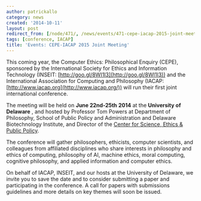 ```yaml
---
author: patrickallo
category: news
created: '2014-10-11'
layout: post
redirect_from: [/node/471/, /news/events/471-cepe-iacap-2015-joint-meeting/]
tags: [conference, IACAP]
title: 'Events: CEPE-IACAP 2015 Joint Meeting'
---
```

This coming year, the Computer Ethics: Philosophical Enquiry (CEPE), sponsored
by the International Society for Ethics and Information Technology (INSEIT:
[http://goo.gl/8WI1I3](http://goo.gl/8WI1I3)) and the International
Association for Computing and Philosophy (IACAP:
[http://www.iacap.org](http://www.iacap.org/)) will run their first joint
international conference.

The meeting will be held on **June 22nd-25th** **2014** at the **University of
Delaware** , and hosted by Professor Tom Powers at Department of Philosophy,
School of Public Policy and Administration and Delaware Biotechnology
Institute, and Director of the [Center for Science, Ethics & Public
Policy](http://sepp.udel.edu/).

The conference will gather philosophers, ethicists, computer scientists, and
colleagues from affiliated disciplines who share interests in philosophy and
ethics of computing, philosophy of AI, machine ethics, moral computing,
cognitive philosophy, and applied information and computer ethics.

On behalf of IACAP, INSEIT, and our hosts at the University of Delaware, we
invite you to save the date and to consider submitting a paper and
participating in the conference. A call for papers with submissions guidelines
and more details on key themes will soon be issued.

